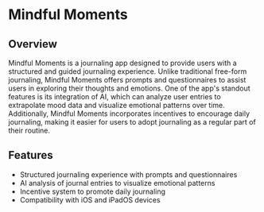 # Mindful Moments

## Overview

Mindful Moments is a journaling app designed to provide users with a structured and guided journaling experience. Unlike traditional free-form journaling, Mindful Moments offers prompts and questionnaires to assist users in exploring their thoughts and emotions. One of the app's standout features is its integration of AI, which can analyze user entries to extrapolate mood data and visualize emotional patterns over time. Additionally, Mindful Moments incorporates incentives to encourage daily journaling, making it easier for users to adopt journaling as a regular part of their routine.

## Features

- Structured journaling experience with prompts and questionnaires
- AI analysis of journal entries to visualize emotional patterns
- Incentive system to promote daily journaling
- Compatibility with iOS and iPadOS devices
